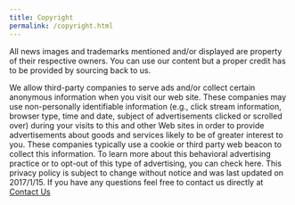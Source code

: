 ```yaml
---
title: Copyright
permalink: /copyright.html
---
```


All news images and trademarks mentioned and/or displayed are property of their respective owners. You can use our content but a proper credit has to be provided by sourcing back to us.

We allow third-party companies to serve ads and/or collect certain anonymous information when you visit our web site. These companies may use non-personally identifiable information (e.g., click stream information, browser type, time and date, subject of advertisements clicked or scrolled over) during your visits to this and other Web sites in order to provide advertisements about goods and services likely to be of greater interest to you. These companies typically use a cookie or third party web beacon to collect this information. To learn more about this behavioral advertising practice or to opt-out of this type of advertising, you can check here. This privacy policy is subject to change without notice and was last updated on 2017/1/15. If you have any questions feel free to contact us directly at [Contact Us](/contact.html)
